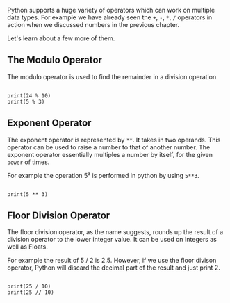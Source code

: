 Python supports a huge variety of operators which can work on multiple data types. For example we have already seen the `+`, `-`, `*`, `/` operators in action when we discussed numbers in the previous chapter.

Let's learn about a few more of them.

## The Modulo Operator
The modulo operator is used to find the remainder in a division operation.

<Editor lang="python">
<code>
print(24 % 10)
print(5 % 3)
</code>
</Editor>

## Exponent Operator
The exponent operator is represented by `**`. It takes in two operands. This operator can be used to raise a number to that of another number.
The exponent operator essentially multiples a number by itself, for the given `power` of times.

For example the operation 5³ is performed in python by using `5**3`.

<Editor lang="python">
<code>
print(5 ** 3)
</code>
</Editor>


## Floor Division Operator
The floor division operator, as the name suggests, rounds up the result of a division operator to the lower integer value. It can be used on Integers as well as Floats.

For example the result of 5 / 2 is 2.5. However, if we use the floor divison operator, Python will discard the decimal part of the result and just print 2.

<Editor lang="python">
<code>
print(25 / 10)
print(25 // 10)
</code>
</Editor>